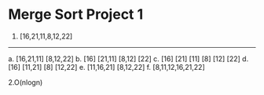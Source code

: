 # Merge Sort Project 1 #
1.	[16,21,11,8,12,22]
-------
  a.	[16,21,11]    [8,12,22]
  b.	 [16] [21,11]   [8,12] [22]
  c.	[16] [21] [11]  [8] [12] [22]
  d.	[16] [11,21]  [8] [12,22]
  e.	[11,16,21]  [8,12,22]
  f.	[8,11,12,16,21,22]
  
2.O(nlogn) 
